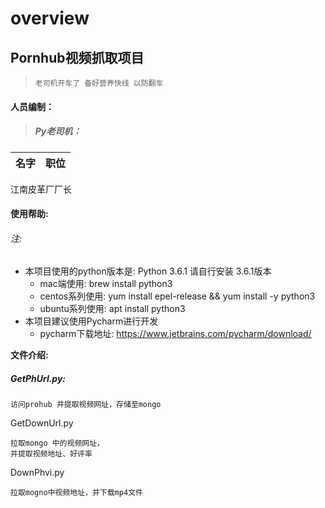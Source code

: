 # overview

##     Pornhub视频抓取项目

>     老司机开车了 备好营养快线 以防翻车


#### 人员编制：

> ##### Py老司机：

名字 | 职位
---|---

江南皮革厂厂长

####   使用帮助:

###### 注:

- 本项目使用的python版本是:   Python 3.6.1 请自行安装 3.6.1版本
  - mac端使用: brew install python3
  - centos系列使用: yum install epel-release && yum install -y python3
  - ubuntu系列使用: apt install python3
- 本项目建议使用Pycharm进行开发
  - pycharm下载地址: https://www.jetbrains.com/pycharm/download/
  
  
**文件介绍:**

##### GetPhUrl.py:

    访问prohub 并提取视频网址，存储至mongo

GetDownUrl.py

    拉取mongo 中的视频网址，
    并提取视频地址、好评率

DownPhvi.py

    拉取mogno中视频地址，并下载mp4文件